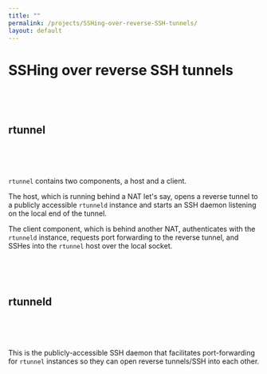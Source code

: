```yaml
---
title: ""
permalink: /projects/SSHing-over-reverse-SSH-tunnels/
layout: default
---
```


# SSHing over reverse SSH tunnels

## rtunnel <a href="https://github.com/zbo14/rtunnel"><svg class="svg-icon" style="vertical-align:middle"><use xlink:href="{{ '/assets/minima-social-icons.svg#github' | relative_url }}"></use></svg></a>

`rtunnel` contains two components, a host and a client.

The host, which is running behind a NAT let's say, opens a reverse tunnel to a publicly accessible `rtunneld` instance and starts an SSH daemon listening on the local end of the tunnel.

The client component, which is behind another NAT, authenticates with the `rtunneld` instance, requests port forwarding to the reverse tunnel, and SSHes into the `rtunnel` host over the local socket.

## rtunneld <a href="https://github.com/zbo14/rtunneld"><svg class="svg-icon" style="vertical-align:middle"><use xlink:href="{{ '/assets/minima-social-icons.svg#github' | relative_url }}"></use></svg></a>

This is the publicly-accessible SSH daemon that facilitates port-forwarding for `rtunnel` instances so they can open reverse tunnels/SSH into each other.
